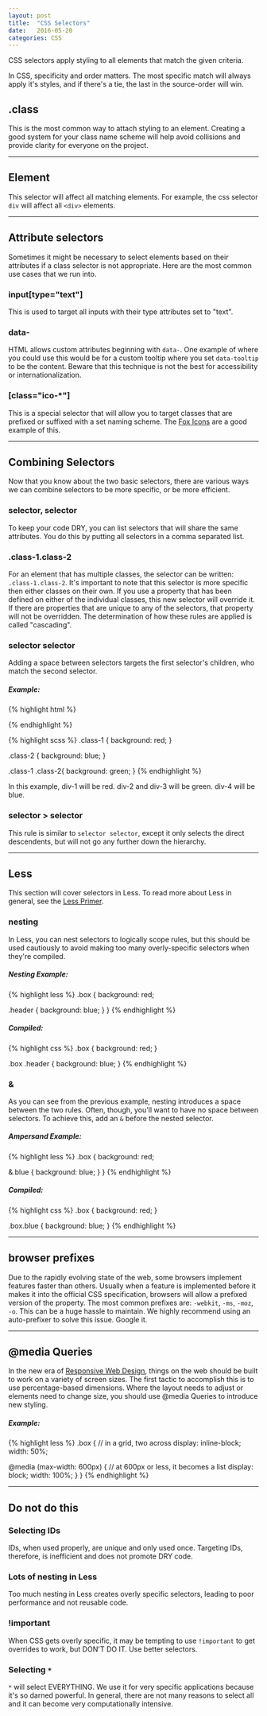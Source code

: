 ```yaml
---
layout: post
title:  "CSS Selectors"
date:   2016-05-20
categories: CSS
---
```


CSS selectors apply styling to all elements that match the given criteria.

In CSS, specificity and order matters. The most specific match will always apply it's styles, and if there's a tie, the last in the source-order will win.

## .class

This is the most common way to attach styling to an element. Creating a good system for your class name scheme will help avoid collisions and provide clarity for everyone on the project.

---

## Element

This selector will affect all matching elements. For example, the css selector `div` will affect all `<div>` elements.

---

## Attribute selectors

Sometimes it might be necessary to select elements based on their attributes if a class selector is not appropriate. Here are the most common use cases that we run into.

### input[type="text"]

This is used to target all inputs with their type attributes set to "text".

### data-

HTML allows custom attributes beginning with `data-`. One example of where you could use this would be for a custom tooltip where you set `data-tooltip` to be the content. Beware that this technique is not the best for accessibility or internationalization.

### [class="ico-*"]

This is a special selector that will allow you to target classes that are prefixed or suffixed with a set naming scheme. The [Fox Icons](http://shaunfox.com/work/fox-icons.html) are a good example of this.

---

## Combining Selectors

Now that you know about the two basic selectors, there are various ways we can combine selectors to be more specific, or be more efficient.

### selector, selector

To keep your code DRY, you can list selectors that will share the same attributes. You do this by putting all selectors in a comma separated list.

### .class-1.class-2

For an element that has multiple classes, the selector can be written: `.class-1.class-2`. It's important to note that this selector is more specific then either classes on their own. If you use a property that has been defined on either of the individual classes, this new selector will override it. If there are properties that are unique to any of the selectors, that property will not be overridden. The determination of how these rules are applied is called "cascading".

### selector selector

Adding a space between selectors targets the first selector's children, who match the second selector.

##### Example:

{% highlight html %}
<div class="class-1" id="div-1">
  <div class="class-2" id="div-2"></div>
  <div class="class-2" id="div-3"></div>
</div>
<div class="class-2" id="div-4"></div>
{% endhighlight %}

{% highlight scss %}
.class-1 {
  background: red;
}

.class-2 {
  background: blue;
}

.class-1 .class-2{
  background: green;
}
{% endhighlight %}

In this example, div-1 will be red. div-2 and div-3 will be green. div-4 will be blue.

### selector > selector

This rule is similar to `selector selector`, except it only selects the direct descendents, but will not go any further down the hierarchy.

---

## Less

This section will cover selectors in Less. To read more about Less in general, see the [Less Primer](#Less-primer).

### nesting

In Less, you can nest selectors to logically scope rules, but this should be used cautiously to avoid making too many overly-specific selectors when they're compiled.

##### Nesting Example:

{% highlight less %}
.box {
  background: red;

  .header {
    background: blue;
  }
}
{% endhighlight %}

##### Compiled:

{% highlight css %}
.box {
  background: red;
}

.box .header {
  background: blue;
}
{% endhighlight %}

### &

As you can see from the previous example, nesting introduces a space between the two rules. Often, though, you'll want to have no space between selectors. To achieve this, add an `&` before the nested selector.

##### Ampersand Example:

{% highlight less %}
.box {
  background: red;

  &.blue {
    background: blue;
  }
}
{% endhighlight %}

##### Compiled:

{% highlight css %}
.box {
  background: red;
}

.box.blue {
  background: blue;
}
{% endhighlight %}

---

## browser prefixes

Due to the rapidly evolving state of the web, some browsers implement features faster than others. Usually when a feature is implemented before it makes it into the official CSS specification, browsers will allow a prefixed version of the property. The most common prefixes are: `-webkit`, `-ms`, `-moz`, `-o`. This can be a huge hassle to maintain. We highly recommend using an auto-prefixer to solve this issue. Google it.

---

## @media Queries

In the new era of [Responsive Web Design](https://alistapart.com/article/responsive-web-design), things on the web should be built to work on a variety of screen sizes. The first tactic to accomplish this is to use percentage-based dimensions. Where the layout needs to adjust or elements need to change size, you should use @media Queries to introduce new styling.

##### Example:

{% highlight less %}
.box {
  // in a grid, two across
  display: inline-block;
  width: 50%;

  @media (max-width: 600px) {
    // at 600px or less, it becomes a list
    display: block;
    width: 100%;
  }
}
{% endhighlight %}

---

## Do not do this

### Selecting IDs

IDs, when used properly, are unique and only used once. Targeting IDs, therefore, is inefficient and does not promote DRY code.

### Lots of nesting in Less

Too much nesting in Less creates overly specific selectors, leading to poor performance and not reusable code.

### !important

When CSS gets overly specific, it may be tempting to use `!important` to get overrides to work, but DON'T DO IT. Use better selectors.

### Selecting `*`

`*` will select EVERYTHING. We use it for very specific applications because it's so darned powerful. In general, there are not many reasons to select all and it can become very computationally intensive.
